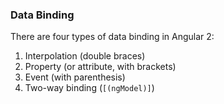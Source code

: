 ### Data Binding
There are four types of data binding in Angular 2:

1. Interpolation (double braces)
2. Property (or attribute, with brackets)
3. Event (with parenthesis)
4. Two-way binding (`[(ngModel)]`)
